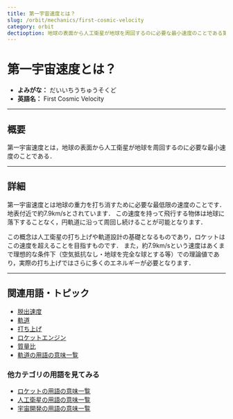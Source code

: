 ```yaml
---
title: 第一宇宙速度とは？
slug: /orbit/mechanics/first-cosmic-velocity
category: orbit
dectioption: 地球の表面から人工衛星が地球を周回するのに必要な最小速度のことである第一宇宙速度の意味・定義・内容について解説します．
---
```


# 第一宇宙速度とは？

- **よみがな：** だいいちうちゅうそくど  
- **英語名：** First Cosmic Velocity  

---

## 概要

第一宇宙速度とは，地球の表面から人工衛星が地球を周回するのに必要な最小速度のことである．

---

## 詳細

第一宇宙速度とは地球の重力を打ち消すために必要な最低限の速度のことです．地表付近で約7.9km/sとされています．
この速度を持って飛行する物体は地球に落下することなく，円軌道に沿って周回し続けることが可能となります．

この概念は人工衛星の打ち上げや軌道設計の基礎となるものであり，ロケットはこの速度を超えることを目指すものです．
また，約7.9km/sという速度はあくまで理想的な条件下（空気抵抗なし・地球を完全な球とする等）での理論値であり，実際の打ち上げではさらに多くのエネルギーが必要となります．

---

## 関連用語・トピック

- [脱出速度](/docs/orbit/mechanics/escape-velocity)
- [軌道](/docs/orbit/orbit)
- [打ち上げ](/docs/rocket/launch/launch)
- [ロケットエンジン](/docs/rocket/propulsion/rocket-engine)
- [質量比](/docs/rocket/propulsion/system/mass-ratio)
- [軌道の用語の意味一覧](/docs/category/orbit)

### 他カテゴリの用語を見てみる
- [ロケットの用語の意味一覧](/docs/category/rocket)
- [人工衛星の用語の意味一覧](/docs/category/satellite)
- [宇宙開発の用語の意味一覧](/docs/category/glossary)
